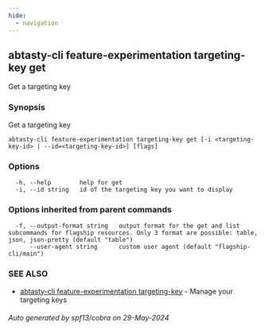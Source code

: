 ```yaml
---
hide:
  - navigation
---
```

## abtasty-cli feature-experimentation targeting-key get

Get a targeting key

### Synopsis

Get a targeting key

```
abtasty-cli feature-experimentation targeting-key get [-i <targeting-key-id> | --id=<targeting-key-id>] [flags]
```

### Options

```
  -h, --help        help for get
  -i, --id string   id of the targeting key you want to display
```

### Options inherited from parent commands

```
  -f, --output-format string   output format for the get and list subcommands for flagship resources. Only 3 format are possible: table, json, json-pretty (default "table")
      --user-agent string      custom user agent (default "flagship-cli/main")
```

### SEE ALSO

* [abtasty-cli feature-experimentation targeting-key](abtasty-cli_feature-experimentation_targeting-key.md)	 - Manage your targeting keys

###### Auto generated by spf13/cobra on 29-May-2024
